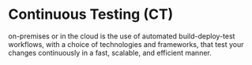 
# Continuous Testing (CT) 

on-premises or in the cloud is the use of automated build-deploy-test workflows, with a choice of technologies and frameworks, that test your changes continuously in a fast, scalable, and efficient manner.